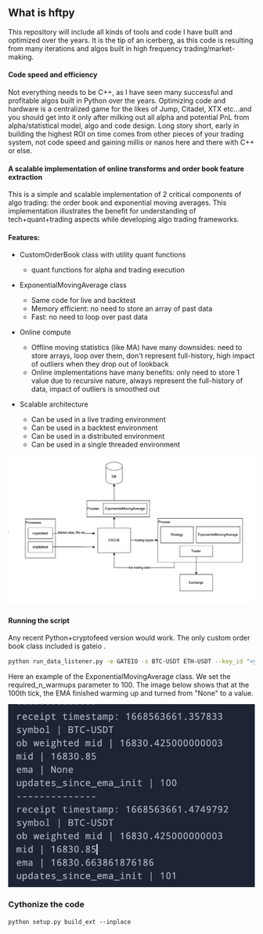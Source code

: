 ## What is hftpy

This repository will include all kinds of tools and code I have built and optimized over the years. It is the tip of an icerberg, as this code is resulting from many iterations and algos built in high frequency trading/market-making.

#### Code speed and efficiency

Not everything needs to be C++, as I have seen many successful and profitable algos built in Python over the years. Optimizing code and hardware is a centralized game for the likes of Jump, Citadel, XTX etc...and you should get into it only after milking out all alpha and potential PnL from alpha/statistical model, algo and code design.
Long story short, early in building the highest ROI on time comes from other pieces of your trading system, not code speed and gaining millis or nanos here and there with C++ or else.  


#### A scalable implementation of online transforms and order book feature extraction

This is a simple and scalable implementation of 2 critical components of algo trading: the order book and exponential moving averages. This implementation illustrates the benefit for understanding of tech+quant+trading aspects while developing algo trading frameworks.


#### Features:
- CustomOrderBook class with utility quant functions
    - quant functions for alpha and trading execution  
    
- ExponentialMovingAverage class 
    - Same code for live and backtest
    - Memory efficient: no need to store an array of past data
    - Fast: no need to loop over past data

- Online compute
    - Offline moving statistics (like MA) have many downsides: need to store arrays, loop over them, don't represent full-history, high impact of outliers when they drop out of lookback
    - Online implementations have many benefits: only need to store 1 value due to recursive nature, always represent the full-history of data, impact of outliers is smoothed out


- Scalable architecture
    - Can be used in a live trading environment
    - Can be used in a backtest environment
    - Can be used in a distributed environment
    - Can be used in a single threaded environment
    

![](docs/architecture.png)


#### Running the script

Any recent Python+cryptofeed version would work. The only custom order book class included is gateio .
```bash
python run_data_listener.py -e GATEIO -s BTC-USDT ETH-USDT --key_id "<your_key_id>" --key_secret "<your_key_secret>"
```

Here an example of the ExponentialMovingAverage class. We set the required_n_warmups parameter to 100. The 
image below shows that at the 100th tick, the EMA finished warming up and turned from "None" to a value.

![](docs/result_print.png)

### Cythonize the code

```
python setup.py build_ext --inplace
```